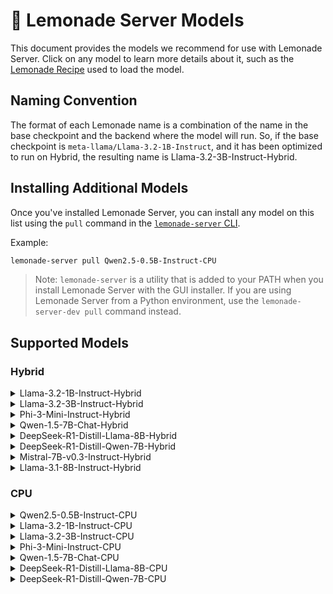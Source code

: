 
# 🍋 Lemonade Server Models
 
This document provides the models we recommend for use with Lemonade Server. Click on any model to learn more details about it, such as the [Lemonade Recipe](https://github.com/lemonade-sdk/lemonade/blob/main/docs/lemonade_api.md) used to load the model.

## Naming Convention
The format of each Lemonade name is a combination of the name in the base checkpoint and the backend where the model will run. So, if the base checkpoint is `meta-llama/Llama-3.2-1B-Instruct`, and it has been optimized to run on Hybrid, the resulting name is Llama-3.2-3B-Instruct-Hybrid.

## Installing Additional Models

Once you've installed Lemonade Server, you can install any model on this list using the `pull` command in the [`lemonade-server` CLI](server/lemonade-server-cli.md).

Example:

```bash
lemonade-server pull Qwen2.5-0.5B-Instruct-CPU
```

> Note: `lemonade-server` is a utility that is added to your PATH when you install Lemonade Server with the GUI installer.
> If you are using Lemonade Server from a Python environment, use the `lemonade-server-dev pull` command instead.

## Supported Models

### Hybrid

<details>
<summary>Llama-3.2-1B-Instruct-Hybrid</summary>

```bash
    lemonade-server pull Llama-3.2-1B-Instruct-Hybrid
```

| Key | Value |
| --- | ----- |
| Checkpoint | [amd/Llama-3.2-1B-Instruct-awq-g128-int4-asym-fp16-onnx-hybrid](https://huggingface.co/amd/Llama-3.2-1B-Instruct-awq-g128-int4-asym-fp16-onnx-hybrid) |
| Recipe | oga-hybrid |
| Reasoning | False |

</details>

<details>
<summary>Llama-3.2-3B-Instruct-Hybrid</summary>

```bash
    lemonade-server pull Llama-3.2-3B-Instruct-Hybrid
```

| Key | Value |
| --- | ----- |
| Checkpoint | [amd/Llama-3.2-3B-Instruct-awq-g128-int4-asym-fp16-onnx-hybrid](https://huggingface.co/amd/Llama-3.2-3B-Instruct-awq-g128-int4-asym-fp16-onnx-hybrid) |
| Recipe | oga-hybrid |
| Reasoning | False |

</details>

<details>
<summary>Phi-3-Mini-Instruct-Hybrid</summary>

```bash
    lemonade-server pull Phi-3-Mini-Instruct-Hybrid
```

| Key | Value |
| --- | ----- |
| Checkpoint | [amd/Phi-3-mini-4k-instruct-awq-g128-int4-asym-fp16-onnx-hybrid](https://huggingface.co/amd/Phi-3-mini-4k-instruct-awq-g128-int4-asym-fp16-onnx-hybrid) |
| Recipe | oga-hybrid |
| Reasoning | False |

</details>

<details>
<summary>Qwen-1.5-7B-Chat-Hybrid</summary>

```bash
    lemonade-server pull Qwen-1.5-7B-Chat-Hybrid
```

| Key | Value |
| --- | ----- |
| Checkpoint | [amd/Qwen1.5-7B-Chat-awq-g128-int4-asym-fp16-onnx-hybrid](https://huggingface.co/amd/Qwen1.5-7B-Chat-awq-g128-int4-asym-fp16-onnx-hybrid) |
| Recipe | oga-hybrid |
| Reasoning | False |

</details>

<details>
<summary>DeepSeek-R1-Distill-Llama-8B-Hybrid</summary>

```bash
    lemonade-server pull DeepSeek-R1-Distill-Llama-8B-Hybrid
```

| Key | Value |
| --- | ----- |
| Checkpoint | [amd/DeepSeek-R1-Distill-Llama-8B-awq-asym-uint4-g128-lmhead-onnx-hybrid](https://huggingface.co/amd/DeepSeek-R1-Distill-Llama-8B-awq-asym-uint4-g128-lmhead-onnx-hybrid) |
| Recipe | oga-hybrid |
| Reasoning | True |

</details>

<details>
<summary>DeepSeek-R1-Distill-Qwen-7B-Hybrid</summary>

```bash
    lemonade-server pull DeepSeek-R1-Distill-Qwen-7B-Hybrid
```

| Key | Value |
| --- | ----- |
| Checkpoint | [amd/DeepSeek-R1-Distill-Qwen-7B-awq-asym-uint4-g128-lmhead-onnx-hybrid](https://huggingface.co/amd/DeepSeek-R1-Distill-Qwen-7B-awq-asym-uint4-g128-lmhead-onnx-hybrid) |
| Recipe | oga-hybrid |
| Reasoning | True |

</details>

<details>
<summary>Mistral-7B-v0.3-Instruct-Hybrid</summary>

```bash
    lemonade-server pull Mistral-7B-v0.3-Instruct-Hybrid
```

| Key | Value |
| --- | ----- |
| Checkpoint | [amd/Mistral-7B-Instruct-v0.3-awq-g128-int4-asym-fp16-onnx-hybrid](https://huggingface.co/amd/Mistral-7B-Instruct-v0.3-awq-g128-int4-asym-fp16-onnx-hybrid) |
| Recipe | oga-hybrid |
| Reasoning | False |

</details>

<details>
<summary>Llama-3.1-8B-Instruct-Hybrid</summary>

```bash
    lemonade-server pull Llama-3.1-8B-Instruct-Hybrid
```

| Key | Value |
| --- | ----- |
| Checkpoint | [amd/Llama-3.1-8B-Instruct-awq-asym-uint4-g128-lmhead-onnx-hybrid](https://huggingface.co/amd/Llama-3.1-8B-Instruct-awq-asym-uint4-g128-lmhead-onnx-hybrid) |
| Recipe | oga-hybrid |
| Reasoning | False |

</details>


### CPU

<details>
<summary>Qwen2.5-0.5B-Instruct-CPU</summary>

```bash
    lemonade-server pull Qwen2.5-0.5B-Instruct-CPU
```

| Key | Value |
| --- | ----- |
| Checkpoint | [amd/Qwen2.5-0.5B-Instruct-quantized_int4-float16-cpu-onnx](https://huggingface.co/amd/Qwen2.5-0.5B-Instruct-quantized_int4-float16-cpu-onnx) |
| Recipe | oga-cpu |
| Reasoning | False |

</details>

<details>
<summary>Llama-3.2-1B-Instruct-CPU</summary>

```bash
    lemonade-server pull Llama-3.2-1B-Instruct-CPU
```

| Key | Value |
| --- | ----- |
| Checkpoint | [amd/Llama-3.2-1B-Instruct-awq-uint4-float16-cpu-onnx](https://huggingface.co/amd/Llama-3.2-1B-Instruct-awq-uint4-float16-cpu-onnx) |
| Recipe | oga-cpu |
| Reasoning | False |

</details>

<details>
<summary>Llama-3.2-3B-Instruct-CPU</summary>

```bash
    lemonade-server pull Llama-3.2-3B-Instruct-CPU
```

| Key | Value |
| --- | ----- |
| Checkpoint | [amd/Llama-3.2-3B-Instruct-awq-uint4-float16-cpu-onnx](https://huggingface.co/amd/Llama-3.2-3B-Instruct-awq-uint4-float16-cpu-onnx) |
| Recipe | oga-cpu |
| Reasoning | False |

</details>

<details>
<summary>Phi-3-Mini-Instruct-CPU</summary>

```bash
    lemonade-server pull Phi-3-Mini-Instruct-CPU
```

| Key | Value |
| --- | ----- |
| Checkpoint | [amd/Phi-3-mini-4k-instruct_int4_float16_onnx_cpu](https://huggingface.co/amd/Phi-3-mini-4k-instruct_int4_float16_onnx_cpu) |
| Recipe | oga-cpu |
| Reasoning | False |

</details>

<details>
<summary>Qwen-1.5-7B-Chat-CPU</summary>

```bash
    lemonade-server pull Qwen-1.5-7B-Chat-CPU
```

| Key | Value |
| --- | ----- |
| Checkpoint | [amd/Qwen1.5-7B-Chat_uint4_asym_g128_float16_onnx_cpu](https://huggingface.co/amd/Qwen1.5-7B-Chat_uint4_asym_g128_float16_onnx_cpu) |
| Recipe | oga-cpu |
| Reasoning | False |

</details>

<details>
<summary>DeepSeek-R1-Distill-Llama-8B-CPU</summary>

```bash
    lemonade-server pull DeepSeek-R1-Distill-Llama-8B-CPU
```

| Key | Value |
| --- | ----- |
| Checkpoint | [amd/DeepSeek-R1-Distill-Llama-8B-awq-asym-uint4-g128-lmhead-onnx-cpu](https://huggingface.co/amd/DeepSeek-R1-Distill-Llama-8B-awq-asym-uint4-g128-lmhead-onnx-cpu) |
| Recipe | oga-cpu |
| Reasoning | True |

</details>

<details>
<summary>DeepSeek-R1-Distill-Qwen-7B-CPU</summary>

```bash
    lemonade-server pull DeepSeek-R1-Distill-Qwen-7B-CPU
```

| Key | Value |
| --- | ----- |
| Checkpoint | [amd/DeepSeek-R1-Distill-Llama-8B-awq-asym-uint4-g128-lmhead-onnx-cpu](https://huggingface.co/amd/DeepSeek-R1-Distill-Llama-8B-awq-asym-uint4-g128-lmhead-onnx-cpu) |
| Recipe | oga-cpu |
| Reasoning | True |

</details>


<!--This file was originally licensed under Apache 2.0. It has been modified.
Modifications Copyright (c) 2025 AMD-->